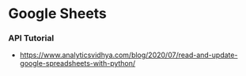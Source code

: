 # Google Sheets

### API Tutorial
- https://www.analyticsvidhya.com/blog/2020/07/read-and-update-google-spreadsheets-with-python/